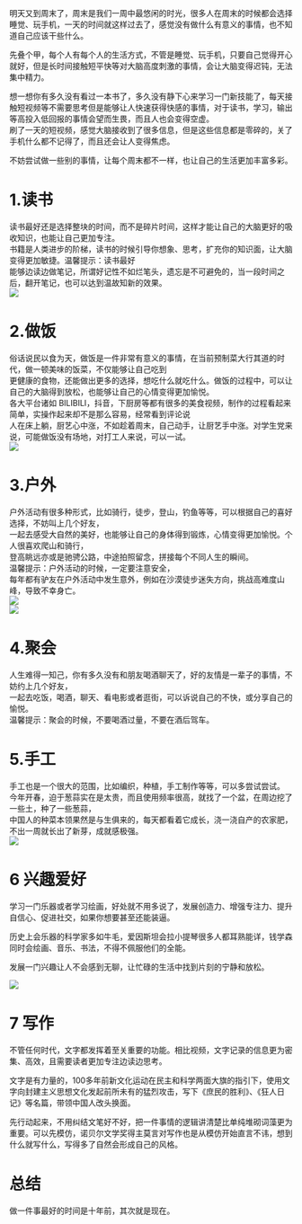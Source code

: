 明天又到周末了，周末是我们一周中最悠闲的时光，很多人在周末的时候都会选择睡觉、玩手机，一天的时间就这样过去了，感觉没有做什么有意义的事情，也不知道自己应该干些什么。



先叠个甲，每个人有每个人的生活方式，不管是睡觉、玩手机，只要自己觉得开心就好，但是长时间接触短平快等对大脑高度刺激的事情，会让大脑变得迟钝，无法集中精力。



想一想你有多久没有看过一本书了，多久没有静下心来学习一门新技能了，每天接触短视频等不需要思考但是能够让人快速获得快感的事情，对于读书，学习，输出等高投入低回报的事情会望而生畏，而且人也会变得空虚。  
刷了一天的短视频，感觉大脑接收到了很多信息，但是这些信息都是零碎的，关了手机什么都不记得了，而且还会让人变得焦虑。



不妨尝试做一些别的事情，让每个周末都不一样，也让自己的生活更加丰富多彩。



# 1.读书


读书最好还是选择整块的时间，而不是碎片时间，这样才能让自己的大脑更好的吸收知识，也能让自己更加专注。  
书籍是人类进步的阶梯，读书的时候引导你想象、思考，扩充你的知识面，让大脑变得更加敏捷。温馨提示：读书最好  
能够边读边做笔记，所谓好记性不如烂笔头，遗忘是不可避免的，当一段时间之后，翻开笔记，也可以达到温故知新的效果。  
![](https://telegraph-image-f0u.pages.dev/file/2c826ef0e1a638c769657.jpg)



# 2.做饭


俗话说民以食为天，做饭是一件非常有意义的事情，在当前预制菜大行其道的时代，做一顿美味的饭菜，不仅能够让自己吃到  
更健康的食物，还能做出更多的选择，想吃什么就吃什么。做饭的过程中，可以让自己的大脑得到放松，也能够让自己的心情变得更加愉悦。  
各大平台诸如 BILIBILI，抖音，下厨房等都有很多的美食视频，制作的过程看起来简单，实操作起来却不是那么容易，经常看到评论说  
人在床上躺，厨艺心中涨，不如趁着周末，自己动手，让厨艺手中涨。对学生党来说，可能做饭没有场地，对打工人来说，可以一试。  
![](https://telegraph-image-f0u.pages.dev/file/c441ffffdf991f6fa42f4.jpg)



# 3.户外


户外活动有很多种形式，比如骑行，徒步，登山，钓鱼等等，可以根据自己的喜好选择，不妨叫上几个好友，  
一起去感受大自然的美好，也能够让自己的身体得到锻炼，心情变得更加愉悦。个人很喜欢爬山和骑行，  
登高眺远亦或是驰骋公路，中途拍照留念，拼接每个不同人生的瞬间。  
温馨提示：户外活动的时候，一定要注意安全，  
每年都有驴友在户外活动中发生意外，例如在沙漠徒步迷失方向，挑战高难度山峰，导致不幸身亡。  
![](https://telegraph-image-f0u.pages.dev/file/5526bffc366e9ca16021e.jpg)  
![](https://telegraph-image-f0u.pages.dev/file/5791a5b2b039e4945ff77.jpg)



# 4.聚会


人生难得一知己，你有多久没有和朋友喝酒聊天了，好的友情是一辈子的事情，不妨约上几个好友，  
一起去吃饭，喝酒，聊天、看电影或者逛街，可以诉说自己的不快，或分享自己的愉悦。  
温馨提示：聚会的时候，不要喝酒过量，不要在酒后驾车。



# 5.手工


手工也是一个很大的范围，比如编织，种植，手工制作等等，可以多尝试尝试。  
今年开春，迫于葱蒜实在是太贵，而且使用频率很高，就找了一个盆，在周边挖了一些土，种了一些葱蒜，  
中国人的种菜本领果然是与生俱来的，每天都看着它成长，浇一浇自产的农家肥，不出一周就长出了新芽，成就感极强。  
![](https://telegraph-image-f0u.pages.dev/file/d21335652b8f7d5cd7f10.jpg)



# 6 兴趣爱好


学习一门乐器或者学习绘画，好处就不用多说了，发展创造力、增强专注力、提升自信心、促进社交，如果你想要甚至还能装逼。



历史上会乐器的科学家多如牛毛，爱因斯坦会拉小提琴很多人都耳熟能详，钱学森同时会绘画、音乐、书法，不得不佩服他们的全能。



发展一门兴趣让人不会感到无聊，让忙碌的生活中找到片刻的宁静和放松。



![](https://telegraph-image-f0u.pages.dev/file/b6763351515580f3f55e1.jpg)



# 7 写作


不管任何时代，文字都发挥着至关重要的功能。相比视频，文字记录的信息更为密集、高效，且需要读者更加专注边读边思考。



文字是有力量的，100多年前新文化运动在民主和科学两面大旗的指引下，使用文字向封建主义思想文化发起前所未有的猛烈攻击，写下《庶民的胜利》、《狂人日记》等名篇，带领中国人改头换面。



先行动起来，不用纠结文笔好不好，把一件事情的逻辑讲清楚比单纯堆砌词藻更为重要。可以先模仿，诺贝尔文学奖得主莫言对写作也是从模仿开始直言不讳，想到什么就写什么，写得多了自然会形成自己的风格。



# 总结


做一件事最好的时间是十年前，其次就是现在。







